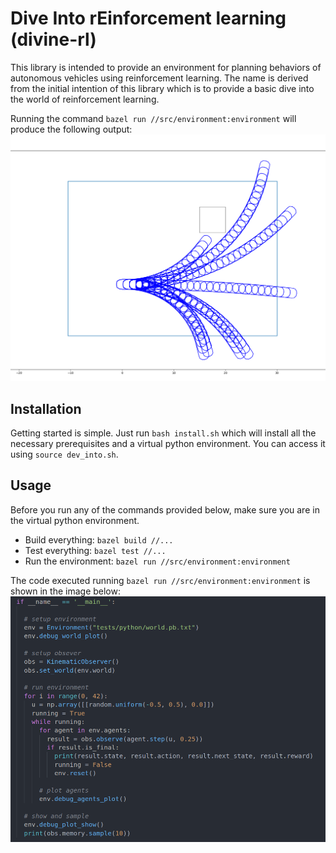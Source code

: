 # **Div**e **In**to r**E**inforcement learning (divine-rl)
This library is intended to provide an environment for planning behaviors of autonomous vehicles using reinforcement learning. The name is derived from the initial intention of this library which is to provide a basic dive into the world of reinforcement learning.

Running the command `bazel run //src/environment:environment` will produce the following output:
![Simple World](docs/images/env.png "Vehicle in simple world")

## Installation
Getting started is simple. Just run `bash install.sh` which will install all the necessary prerequisites and a virtual python environment. You can access it using `source dev_into.sh`.

## Usage
Before you run any of the commands provided below, make sure you are in the virtual python environment.

* Build everything: `bazel build //...`
* Test everything: `bazel test //...`
* Run the environment: `bazel run //src/environment:environment`

The code executed running `bazel run //src/environment:environment` is shown in the image below:
![Code Example](docs/images/code.png "Code example how to use the library")